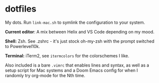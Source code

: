 # dotfiles
My dots.
Run `link-mac.sh` to symlink the configuration to your system.

**Current editor**: A mix between Helix and VS Code depending on my mood.

**Shell:** Zsh. See .zshrc - it's just stock oh-my-zsh with the prompt switched to Powerlevel10k.

**Terminal:** iTerm2, see `itermcolors` for the colorschemes I like.

Also included is a bare `.vimrc` that enables lines and syntax, as well as a setup script for Mac systems and a Doom Emacs config for when I randomly
try org-mode for the Nth time.
